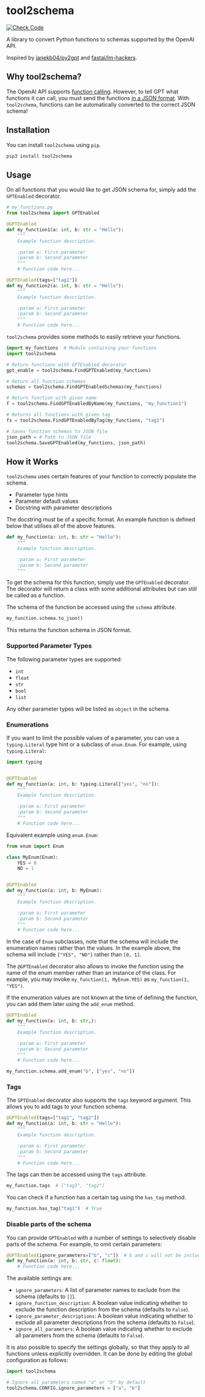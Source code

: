 # tool2schema

[![Check Code](https://github.com/cadifyai/tool2schema/actions/workflows/python-package.yml/badge.svg?branch=main)](https://github.com/cadifyai/tool2schema/actions/workflows/python-package.yml)

A library to convert Python functions to schemas supported by the OpenAI API.

Inspired by [janekb04/py2gpt](https://github.com/janekb04/py2gpt) and [fastai/lm-hackers](https://github.com/fastai/lm-hackers).

## Why tool2schema?

The OpenAI API supports [function calling](https://platform.openai.com/docs/guides/function-calling). However, to tell GPT what functions it can call, you must send the functions [in a JSON format](https://platform.openai.com/docs/api-reference/chat/create#chat-create-tools). With `tool2schema`, functions can be automatically converted to the correct JSON schema!

## Installation

You can install `tool2schema` using `pip`.

```bash
pip3 install tool2schema
```

## Usage

On all functions that you would like to get JSON schema for, simply add the `GPTEnabled` decorator.

```python
# my_functions.py
from tool2schema import GPTEnabled

@GPTEnabled
def my_function1(a: int, b: str = "Hello"):
    """
    Example function description.

    :param a: First parameter
    :param b: Second parameter
    """
    # Function code here...

@GPTEnabled(tags=["tag1"])
def my_function2(a: int, b: str = "Hello"):
    """
    Example function description.

    :param a: First parameter
    :param b: Second parameter
    """
    # Function code here...
```

`tool2schema` provides some methods to easily retrieve your functions.

```python
import my_functions  # Module containing your functions
import tool2schema

# Return functions with GPTEnabled decorator
gpt_enable = tool2schema.FindGPTEnabled(my_functions)

# Return all function schemas
schemas = tool2schema.FindGPTEnabledSchemas(my_functions)

# Return function with given name
f = tool2schema.FindGPTEnabledByName(my_functions, "my_function1")

# Returns all functions with given tag
fs = tool2schema.FindGPTEnabledByTag(my_functions, "tag1")

# Saves function schemas to JSON file
json_path = # Path to JSON file
tool2schema.SaveGPTEnabled(my_functions, json_path)
```

## How it Works

`tool2schema` uses certain features of your function to correctly populate the schema.

- Parameter type hints
- Parameter default values
- Docstring with parameter descriptions

The docstring must be of a specific format. An example function is defined below that utilises all of the above features.

```python
def my_function(a: int, b: str = "Hello"):
    """
    Example function description.

    :param a: First parameter
    :param b: Second parameter
    """
```

To get the schema for this function, simply use the `GPTEnabled` decorator. The decorator will return a class with some additional attributes but can still be called as a function.

The schema of the function be accessed using the `schema` attribute.

```python
my_function.schema.to_json()
```

This returns the function schema in JSON format.

### Supported Parameter Types

The following parameter types are supported:

- `int`
- `float`
- `str`
- `bool`
- `list`

Any other parameter types will be listed as `object` in the schema.

### Enumerations

If you want to limit the possible values of a parameter, you can use a `typing.Literal` type hint or a 
subclass of `enum.Enum`. For example, using `typing.Literal`:

```python
import typing


@GPTEnabled
def my_function(a: int, b: typing.Literal["yes", "no"]):
    """
    Example function description.

    :param a: First parameter
    :param b: Second parameter
    """
    # Function code here...
```

Equivalent example using `enum.Enum`:

```python
from enum import Enum

class MyEnum(Enum):
    YES = 0
    NO = 1


@GPTEnabled
def my_function(a: int, b: MyEnum):
    """
    Example function description.

    :param a: First parameter
    :param b: Second parameter
    """
    # Function code here...
```

In the case of `Enum` subclasses, note that the schema will include the enumeration names rather than the values.
In the example above, the schema will include `["YES", "NO"]` rather than `[0, 1]`. 

The `@GPTEnabled` decorator also allows to invoke the function using the name of the enum member rather than an 
instance of the class. For example, you may invoke `my_function(1, MyEnum.YES)` as `my_function(1, "YES")`.

If the enumeration values are not known at the time of defining the function, 
you can add them later using the `add_enum` method.

```python
@GPTEnabled
def my_function(a: int, b: str,):
    """
    Example function description.

    :param a: First parameter
    :param b: Second parameter
    """
    # Function code here...

my_function.schema.add_enum("b", ["yes", "no"])
```

### Tags

The `GPTEnabled` decorator also supports the `tags` keyword argument. This allows you to add tags to your function schema.

```python
@GPTEnabled(tags=["tag1", "tag2"])
def my_function(a: int, b: str = "Hello"):
    """
    Example function description.

    :param a: First parameter
    :param b: Second parameter
    """
    # Function code here...
```

The tags can then be accessed using the `tags` attribute.

```python
my_function.tags  # ["tag1", "tag2"]
```

You can check if a function has a certain tag using the `has_tag` method.

```python
my_function.has_tag("tag1")  # True
```

### Disable parts of the schema

You can provide `GPTEnabled` with a number of settings to selectively disable parts of the schema.
For example, to omit certain parameters:

```python
@GPTEnabled(ignore_parameters=["b", "c"])  # b and c will not be included in the schema
def my_function(a: int, b: str, c: float):
    # Function code here...
```

The available settings are:
- `ignore_parameters`: A list of parameter names to exclude from the schema (defaults to `[]`).
- `ignore_function_description`: A boolean value indicating whether to exclude the function description from 
  the schema (defaults to `False`).
- `ignore_parameter_descriptions`: A boolean value indicating whether to exclude all parameter descriptions
  from the schema (defaults to `False`).
- `ignore_all_parameters`: A boolean value indicating whether to exclude all parameters from the schema
  (defaults to `False`).

It is also possible to specify the settings globally, so that they apply to all functions
unless explicitly overridden. It can be done by editing the global configuration as follows:

```python
import tool2schema

# Ignore all parameters named "a" or "b" by default
tool2schema.CONFIG.ignore_parameters = ["a", "b"]
```
